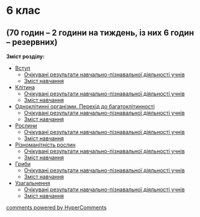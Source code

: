 <div id="hypercomments_widget" class="js-hypercomments-widget invisible"></div>

# 6 клас

## (70 годин – 2 години на тиждень, із них 6 годин – резервних)

<b>Зміст розділу:</b><br>

<ul class="articles" type="disc">
        <li><a href="./vstup.md">Вступ</a>
        <ul>
            <li><a href="./ochikuvannya.md">Очікувані результати навчально-пізнавальної діяльності учнів</a></li>
            <li><a href="./zmist.md">Зміст навчання</a></li>
        </ul>
    </li>
    <li><a href="./klytyna.md">Клітина</a>
        <ul>
            <li><a href="./ochikuvannya2.md">Очікувані результати навчально-пізнавальної діяльності учнів</a></li>
            <li><a href="./zmist2.md">Зміст навчання</a></li>
        </ul>
    </li>
    <li><a href="./odnoklutynny.md">Одноклітинні організми. Перехід до багатоклітинності</a>
        <ul>
            <li><a href="./ochikuvannya3.md">Очікувані результати навчально-пізнавальної діяльності учнів</a></li>
            <li><a href="./zmist3.md">Зміст навчання</a></li>
        </ul>
    </li>
    <li><a href="./roslyny.md">Рослини</a>
        <ul>
            <li><a href="./ochikuvannya4.md">Очікувані результати навчально-пізнавальної діяльності учнів</a></li>
            <li><a href="./zmist4.md">Зміст навчання</a></li>
        </ul>
    </li>
    <li><a href="./ryznomanytnyst_roslyn.md">Різноманітність рослин</a>
        <ul>
            <li><a href="./ochikuvannya5.md">Очікувані результати навчально-пізнавальної діяльності учнів</a></li>
            <li><a href="./zmist5.md">Зміст навчання</a></li>
        </ul>
    </li>
    <li><a href="./gryby.md">Гриби</a>
        <ul>
            <li><a href="./ochikuvannya6.md">Очікувані результати навчально-пізнавальної діяльності учнів</a></li>
            <li><a href="./zmist6.md">Зміст навчання</a></li>
        </ul>
    </li>
    <li><a href="./uzagalnennya.md">Узагальнення</a>
        <ul>
            <li><a href="./ochikuvannya7.md">Очікувані результати навчально-пізнавальної діяльності учнів</a></li>
            <li><a href="./zmist7.md">Зміст навчання</a></li>
        </ul>
    </li>
</ul>

<div class="js-hypercomments-container">
<a href="http://hypercomments.com" class="hc-link" title="comments widget">comments powered by HyperComments</a>
</div>